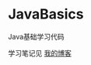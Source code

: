 # JavaBasics
Java基础学习代码

学习笔记见 [我的博客](https://blog.csdn.net/WittyLamb/article/details/116593026?spm=1001.2014.3001.5501)
